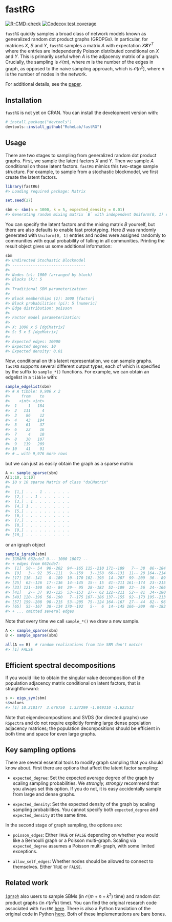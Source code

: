 
<!-- README.md is generated from README.Rmd. Please edit that file -->

# fastRG

<!-- badges: start -->

[![R-CMD-check](https://github.com/alexpghayes/fastRG/workflows/R-CMD-check/badge.svg)](https://github.com/alexpghayes/fastRG/actions)
[![Codecov test
coverage](https://codecov.io/gh/RoheLab/fastRG/branch/main/graph/badge.svg)](https://codecov.io/gh/RoheLab/fastRG?branch=main)
<!-- badges: end -->

`fastRG` quickly samples a broad class of network models known as
generalized random dot product graphs (GRDPGs). In particular, for
matrices *X*, *S* and *Y*, `fastRG` samples a matrix *A* with
expectation *X**S**Y*<sup>*T*</sup> where the entries are independently
Poisson distributed conditional on *X* and *Y*. This is primarily useful
when *A* is the adjacency matrix of a graph. Crucially, the sampling is
𝒪(*m*), where *m* is the number of the edges in graph, as opposed to the
naive sampling approach, which is 𝒪(*n*<sup>2</sup>), where *n* is the
number of nodes in the network.

For additional details, see the
[paper](https://arxiv.org/abs/1703.02998).

## Installation

`fastRG` is not yet on CRAN. You can install the development version
with:

``` r
# install.package("devtools")
devtools::install_github("RoheLab/fastRG")
```

## Usage

There are two stages to sampling from generalized random dot product
graphs. First, we sample the latent factors *X* and *Y*. Then we sample
*A* conditional on those latent factors. `fastRG` mimics this two-stage
sample structure. For example, to sample from a stochastic blockmodel,
we first create the latent factors.

``` r
library(fastRG)
#> Loading required package: Matrix

set.seed(27)

sbm <- sbm(n = 1000, k = 5, expected_density = 0.01)
#> Generating random mixing matrix `B` with independent Uniform(0, 1) entries. This distribution may change in the future. Explicitly set `B` for reproducible results.
```

You can specify the latent factors and the mixing matrix *B* yourself,
but there are also defaults to enable fast prototyping. Here *B* was
randomly generated with `Uniform[0, 1]` entries and nodes were assigned
randomly to communities with equal probability of falling in all
communities. Printing the result object gives us some additional
information:

``` r
sbm
#> Undirected Stochastic Blockmodel
#> --------------------------------
#> 
#> Nodes (n): 1000 (arranged by block)
#> Blocks (k): 5
#> 
#> Traditional SBM parameterization:
#> 
#> Block memberships (z): 1000 [factor] 
#> Block probabilities (pi): 5 [numeric] 
#> Edge distribution: poisson
#> 
#> Factor model parameterization:
#> 
#> X: 1000 x 5 [dgCMatrix] 
#> S: 5 x 5 [dgeMatrix] 
#> 
#> Expected edges: 10000
#> Expected degree: 10
#> Expected density: 0.01
```

Now, conditional on this latent representation, we can sample graphs.
`fastRG` supports several different output types, each of which is
specified by the suffix to `sample_*()` functions. For example, we can
obtain an edgelist in a `tibble` with:

``` r
sample_edgelist(sbm)
#> # A tibble: 9,986 x 2
#>     from    to
#>    <int> <int>
#>  1     1   184
#>  2   111     4
#>  3    86    12
#>  4    43   194
#>  5    61    37
#>  6    22    16
#>  7     4    10
#>  8    30   107
#>  9   119   209
#> 10    41    91
#> # … with 9,976 more rows
```

but we can just as easily obtain the graph as a sparse matrix

``` r
A <- sample_sparse(sbm)
A[1:10, 1:10]
#> 10 x 10 sparse Matrix of class "dsCMatrix"
#>                          
#>  [1,] . . . 1 . . . . . .
#>  [2,] . . 1 . . . . . . .
#>  [3,] . 1 . . . . . . . .
#>  [4,] 1 . . . . . . . . .
#>  [5,] . . . . . . . . . .
#>  [6,] . . . . . . . . . .
#>  [7,] . . . . . . . . . .
#>  [8,] . . . . . . . . . .
#>  [9,] . . . . . . . . . .
#> [10,] . . . . . . . . . .
```

or an igraph object

``` r
sample_igraph(sbm)
#> IGRAPH 662cde7 U--- 1000 10072 -- 
#> + edges from 662cde7:
#>  [1]  50-- 54  90--202  94--165 115--210 171--189   7-- 38  86--184  91--215
#>  [9]   3-- 92  35--111   9--159   3--158  66--131  11-- 28 164--214  48--163
#> [17] 116--141   8--189  10--170 102--193  14--207  99--209  36-- 89  72--213
#> [25]  62--126  17--136  14--145  15-- 15  41--211 161--174  23--215   5--132
#> [33] 121--190  61-- 84  29-- 95  28--182  52--109  22-- 56  24--166  14--109
#> [41]   2-- 37  93--125  53--153  27-- 62 122--211  52-- 81  34--180  12-- 93
#> [49] 120--196  50--190   7--175 107--186 137--155  92--173 195--213   2--163
#> [57] 159--208  98--215  53--205  75--124 164--167  27-- 44  82-- 96 177--188
#> [65]  55--167  38--134 170--192   5--  6  14--145 166--209  40--183  66--138
#> + ... omitted several edges
```

Note that every time we call `sample_*()` we draw a new sample.

``` r
A <- sample_sparse(sbm)
B <- sample_sparse(sbm)

all(A == B)  # random realizations from the SBM don't match!
#> [1] FALSE
```

## Efficient spectral decompositions

If you would like to obtain the singular value decomposition of the
population adjacency matrix conditional on latent factors, that is
straightforward:

``` r
s <- eigs_sym(sbm)
s$values
#> [1] 10.210177  3.676750  1.337299 -1.049310 -1.623513
```

Note that eigendecompositions and SVDS (for directed graphs) use
`RSpectra` and do not require explicitly forming large dense population
adjacency matrices; the population decompositions should be efficient in
both time and space for even large graphs.

## Key sampling options

There are several essential tools to modify graph sampling that you
should know about. First there are options that affect the latent factor
sampling:

-   `expected_degree`: Set the expected average degree of the graph by
    scaling sampling probabilities. We *strongly, strongly* recommend
    that you always set this option. If you do not, it is easy
    accidentally sample from large and dense graphs.

-   `expected_density`: Set the expected density of the graph by scaling
    sampling probabilities. You cannot specify both `expected_degree`
    and `expected_density` at the same time.

In the second stage of graph sampling, the options are:

-   `poisson_edges`: Either `TRUE` or `FALSE` depending on whether you
    would like a Bernoulli graph or a Poisson multi-graph. Scaling via
    `expected_degree` assumes a Poisson multi-graph, with some limited
    exceptions.

-   `allow_self_edges`: Whether nodes should be allowed to connect to
    themselves. Either `TRUE` or `FALSE`.

## Related work

[`igraph`](https://igraph.org/r/) also users to sample SBMs (in
𝒪(*m* + *n* + *k*<sup>2</sup>) time) and random dot product graphs (in
𝒪(*n*<sup>2</sup>*k*) time). You can find the original research code
associated with `fastRG`
[here](https://github.com/raningtky/sampleRDPG). There is also a Python
translation of the original code in Python
[here](https://github.com/yunjhongwu/matrix-routines/blob/master/fastRG.py).
Both of these implementations are bare bones.

